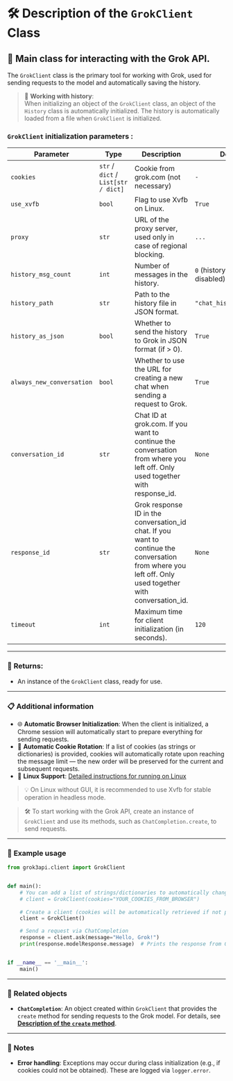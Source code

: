 # 🛠️ Description of the `GrokClient` Class

## 🚀 Main class for interacting with the Grok API.

The `GrokClient` class is the primary tool for working with Grok, used for sending requests to the model and automatically saving the history.

> 📁 **Working with history**:  
> When initializing an object of the `GrokClient` class, an object of the `History` class is automatically initialized. The history is automatically loaded from a file when `GrokClient` is initialized.

### `GrokClient` initialization parameters :

| Parameter                 | Type                                | Description                                                                                                                                              | Default                          |  
|---------------------------|-------------------------------------|----------------------------------------------------------------------------------------------------------------------------------------------------------|----------------------------------|
| `cookies`                 | `str` / `dict` / `List[str / dict]` | Cookie from grok.com (not necessary)                                                                                                                     | `-`                              |
| `use_xvfb`                | `bool`                              | Flag to use Xvfb on Linux.                                                                                                                               | `True`                           |
| `proxy`                   | `str`                               | URL of the proxy server, used only in case of regional blocking.                                                                                         | `...`                            |
| `history_msg_count`       | `int`                               | Number of messages in the history.                                                                                                                       | `0` (history saving is disabled) |  
| `history_path`            | `str`                               | Path to the history file in JSON format.                                                                                                                 | `"chat_histories.json"`          |  
| `history_as_json`         | `bool`                              | Whether to send the history to Grok in JSON format (if > 0).                                                                                             | `True`                           |
| `always_new_conversation` | `bool`                              | Whether to use the URL for creating a new chat when sending a request to Grok.                                                                           | `True`                           |  
| `conversation_id`         | `str`                               | Chat ID at grok.com. If you want to continue the conversation from where you left off. Only used together with response_id.                              | `None`                           |  
| `response_id`             | `str`                               | Grok response ID in the conversation_id chat. If you want to continue the conversation from where you left off. Only used together with conversation_id. | `None`                           |
| `timeout`                 | `int`                               | Maximum time for client initialization (in seconds).                                                                                                     | `120`                            |  

---

### 🎯 **Returns:**  
- An instance of the `GrokClient` class, ready for use.

---





### 📋 **Additional information**

- 🌐 **Automatic Browser Initialization**: When the client is initialized, a Chrome session will automatically start to prepare everything for sending requests.  
- 🍪 **Automatic Cookie Rotation**: If a list of cookies (as strings or dictionaries) is provided, cookies will automatically rotate upon reaching the message limit — the new order will be preserved for the current and subsequent requests.  
- 🐧 **Linux Support**: [Detailed instructions for running on Linux](LinuxDoc.md)

> 💡 On Linux without GUI, it is recommended to use Xvfb for stable operation in headless mode.

> 🛠️ To start working with the Grok API, create an instance of `GrokClient` and use its methods, such as `ChatCompletion.create`, to send requests.

---

### 🌟 **Example usage**

```python
from grok3api.client import GrokClient


def main():
    # You can add a list of strings/dictionaries to automatically change when the limit is reached
    # client = GrokClient(cookies="YOUR_COOKIES_FROM_BROWSER")
  
    # Create a client (cookies will be automatically retrieved if not present)
    client = GrokClient()

    # Send a request via ChatCompletion
    response = client.ask(message="Hello, Grok!")
    print(response.modelResponse.message)  # Prints the response from Grok


if __name__ == '__main__':
    main()
```

---

### 🔗 **Related objects**

- **`ChatCompletion`**: An object created within `GrokClient` that provides the `create` method for sending requests to the Grok model. For details, see **[Description of the `create` method](askDoc.md)**.

---

### 📌 **Notes**

- **Error handling**: Exceptions may occur during class initialization (e.g., if cookies could not be obtained). These are logged via `logger.error`.
